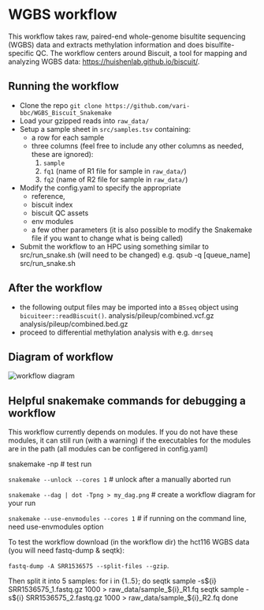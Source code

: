 # WGBS workflow

This workflow takes raw, paired-end whole-genome bisultite sequencing (WGBS) data and extracts methylation information and does bisulfite-specific QC.
The workflow centers around Biscuit, a tool for mapping and analyzing WGBS data: https://huishenlab.github.io/biscuit/.

## Running the workflow
+ Clone the repo `git clone https://github.com/vari-bbc/WGBS_Biscuit_Snakemake`
+ Load your gzipped reads into `raw_data/`
+ Setup a sample sheet in `src/samples.tsv` containing:
	+ a row for each sample
	+ three columns (feel free to include any other columns as needed, these are ignored):
		1. `sample`
		2. `fq1` (name of R1 file for sample in `raw_data/`)
		3. `fq2` (name of R2 file for sample in `raw_data/`)
+ Modify the config.yaml to specify the appropriate 
	+ reference, 
	+ biscuit index
	+ biscuit QC assets
	+ env modules 
	+ a few other parameters (it is also possible to modify the Snakemake file if you want to change what is being called)
+ Submit the workflow to an HPC using something similar to src/run_snake.sh (will need to be changed)
		e.g. qsub -q [queue_name] src/run_snake.sh

## After the workflow
+ the following output files may be imported into a `BSseq` object using `bicuiteer::readBiscuit()`.
		analysis/pileup/combined.vcf.gz
		analysis/pileup/combined.bed.gz
+ proceed to differential methylation analysis with e.g. `dmrseq`

## Diagram of workflow
![workflow diagram](src/DAG.png)

## Helpful snakemake commands for debugging a workflow

This workflow currently depends on modules. If you do not have these modules, it can still run (with a warning) if the executables for the modules are in the path (all modules can be configered in config.yaml)

snakemake -np # test run

`snakemake --unlock --cores 1` # unlock after a manually aborted run

`snakemake --dag | dot -Tpng > my_dag.png` # create a workflow diagram for your run

`snakemake --use-envmodules --cores 1` # if running on the command line, need use-envmodules option

To test the workflow download (in the workflow dir) the hct116 WGBS data (you will need fastq-dump & seqtk): 

`fastq-dump -A SRR1536575 --split-files --gzip`. 

Then split it into 5 samples:
for i in {1..5}; do
   seqtk sample -s${i} SRR1536575_1.fastq.gz 1000 > raw_data/sample_${i}_R1.fq
   seqtk sample -s${i} SRR1536575_2.fastq.gz 1000 > raw_data/sample_${i}_R2.fq
done
